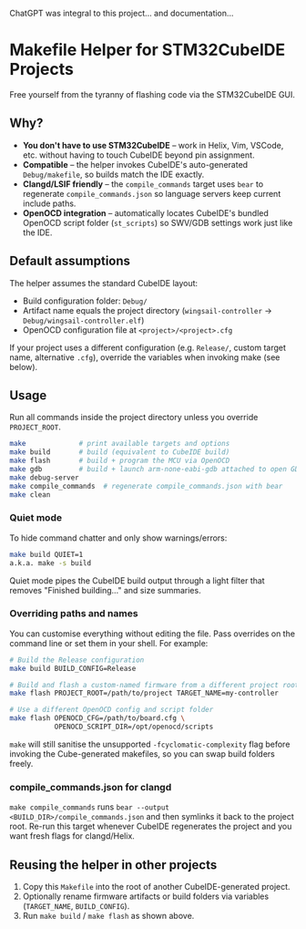 ChatGPT was integral to this project... and documentation...

# Makefile Helper for STM32CubeIDE Projects

Free yourself from the tyranny of flashing code via the STM32CubeIDE GUI.

## Why?

- **You don't have to use STM32CubeIDE** – work in Helix, Vim, VSCode, etc. without having to touch CubeIDE beyond pin assignment.
- **Compatible** – the helper invokes CubeIDE's auto-generated `Debug/makefile`, so builds match the IDE exactly.
- **Clangd/LSIF friendly** – the `compile_commands` target uses `bear` to regenerate `compile_commands.json` so language servers keep current include paths.
- **OpenOCD integration** – automatically locates CubeIDE's bundled OpenOCD script folder (`st_scripts`) so SWV/GDB settings work just like the IDE.

## Default assumptions

The helper assumes the standard CubeIDE layout:

- Build configuration folder: `Debug/`
- Artifact name equals the project directory (`wingsail-controller` → `Debug/wingsail-controller.elf`)
- OpenOCD configuration file at `<project>/<project>.cfg`

If your project uses a different configuration (e.g. `Release/`, custom target name, alternative `.cfg`), override the variables when invoking make (see below).

## Usage

Run all commands inside the project directory unless you override `PROJECT_ROOT`.

```bash
make             # print available targets and options
make build       # build (equivalent to CubeIDE build)
make flash       # build + program the MCU via OpenOCD
make gdb         # build + launch arm-none-eabi-gdb attached to open GDB server
make debug-server
make compile_commands  # regenerate compile_commands.json with bear
make clean
```

### Quiet mode

To hide command chatter and only show warnings/errors:

```bash
make build QUIET=1
a.k.a. make -s build
```

Quiet mode pipes the CubeIDE build output through a light filter that removes "Finished building…" and size summaries.

### Overriding paths and names

You can customise everything without editing the file. Pass overrides on the command line or set them in your shell. For example:

```bash
# Build the Release configuration
make build BUILD_CONFIG=Release

# Build and flash a custom-named firmware from a different project root
make flash PROJECT_ROOT=/path/to/project TARGET_NAME=my-controller

# Use a different OpenOCD config and script folder
make flash OPENOCD_CFG=/path/to/board.cfg \
           OPENOCD_SCRIPT_DIR=/opt/openocd/scripts
```

`make` will still sanitise the unsupported `-fcyclomatic-complexity` flag before invoking the Cube-generated makefiles, so you can swap build folders freely.

### compile_commands.json for clangd

`make compile_commands` runs `bear --output <BUILD_DIR>/compile_commands.json` and then symlinks it back to the project root. Re-run this target whenever CubeIDE regenerates the project and you want fresh flags for clangd/Helix.

## Reusing the helper in other projects

1. Copy this `Makefile` into the root of another CubeIDE-generated project.
2. Optionally rename firmware artifacts or build folders via variables (`TARGET_NAME`, `BUILD_CONFIG`).
3. Run `make build` / `make flash` as shown above.
